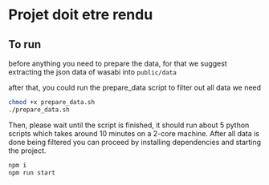 # Projet doit etre rendu

## To run

before anything you need to prepare the data, for that we suggest extracting the json data of wasabi into `public/data`

after that, you could run the prepare_data script to filter out all data we need

```bash
chmod +x prepare_data.sh
./prepare_data.sh
```
Then, please wait until the script is finished, it should run about 5 python scripts which takes around 10 minutes on a 2-core machine. After all data is done being filtered you can proceed by installing dependencies and starting the project.

```bash
npm i
npm run start
```